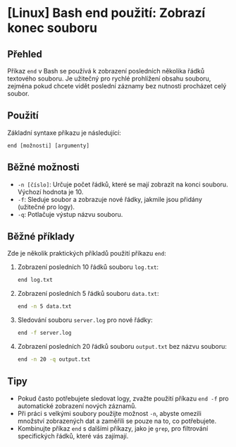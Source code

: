 # [Linux] Bash end použití: Zobrazí konec souboru

## Přehled
Příkaz `end` v Bash se používá k zobrazení posledních několika řádků textového souboru. Je užitečný pro rychlé prohlížení obsahu souboru, zejména pokud chcete vidět poslední záznamy bez nutnosti procházet celý soubor.

## Použití
Základní syntaxe příkazu je následující:

```
end [možnosti] [argumenty]
```

## Běžné možnosti
- `-n [číslo]`: Určuje počet řádků, které se mají zobrazit na konci souboru. Výchozí hodnota je 10.
- `-f`: Sleduje soubor a zobrazuje nové řádky, jakmile jsou přidány (užitečné pro logy).
- `-q`: Potlačuje výstup názvu souboru.

## Běžné příklady
Zde je několik praktických příkladů použití příkazu `end`:

1. Zobrazení posledních 10 řádků souboru `log.txt`:
   ```bash
   end log.txt
   ```

2. Zobrazení posledních 5 řádků souboru `data.txt`:
   ```bash
   end -n 5 data.txt
   ```

3. Sledování souboru `server.log` pro nové řádky:
   ```bash
   end -f server.log
   ```

4. Zobrazení posledních 20 řádků souboru `output.txt` bez názvu souboru:
   ```bash
   end -n 20 -q output.txt
   ```

## Tipy
- Pokud často potřebujete sledovat logy, zvažte použití příkazu `end -f` pro automatické zobrazení nových záznamů.
- Při práci s velkými soubory použijte možnost `-n`, abyste omezili množství zobrazených dat a zaměřili se pouze na to, co potřebujete.
- Kombinujte příkaz `end` s dalšími příkazy, jako je `grep`, pro filtrování specifických řádků, které vás zajímají.